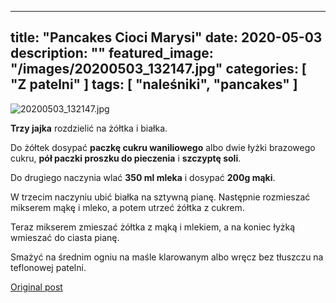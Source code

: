 
---
title: "Pancakes Cioci Marysi"
date: 2020-05-03
description: ""
featured_image: "/images/20200503_132147.jpg"
categories: [ "Z patelni" ]
tags: [ "naleśniki", "pancakes" ]
---

<!-- Number 27 -->

![20200503_132147.jpg](/statystycznakuchnia/images/20200503_132147.jpg)

**Trzy jajka** rozdzielić na żółtka i białka.

Do żółtek dosypać **paczkę cukru waniliowego** albo dwie łyżki brazowego cukru, **pół paczki proszku do pieczenia** i **szczyptę soli**.

Do drugiego naczynia wlać **350 ml mleka** i dosypać **200g mąki**.

W trzecim naczyniu ubić białka na sztywną pianę. Następnie rozmieszać mikserem mąkę i mleko, a potem utrzeć żółtka z cukrem.

Teraz mikserem zmieszać żółtka z mąką i mlekiem, a na koniec łyżką wmieszać do ciasta pianę.

Smażyć na średnim ogniu na maśle klarowanym albo wręcz bez tłuszczu na teflonowej patelni.



[Original post](https://statystycznakuchnia.wordpress.com/2020/05/03/pancakes-cioci-marysi/)



